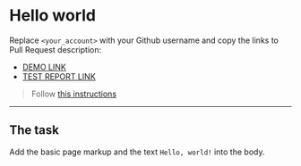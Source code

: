 # Hello world
Replace `<your_account>` with your Github username and copy the links to Pull Request description:
- [DEMO LINK](https://Dmytro-Litinskyi.github.io/layout_hello-world)
- [TEST REPORT LINK](https://Dmytro-Litinskyi.github.io/layout_hello-world/report/html_report/)

> Follow [this instructions](https://mate-academy.github.io/layout_task-guideline/#how-to-solve-the-layout-tasks-on-github)
___

## The task
Add the basic page markup and the text `Hello, world!` into the body.
